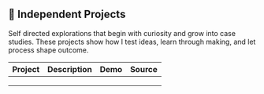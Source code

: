 ## 🚀 Independent Projects

Self directed explorations that begin with curiosity and grow into case studies. These projects show how I test ideas, learn through making, and let process shape outcome.

| Project | Description | Demo | Source |
|---------|-------------|------|--------|
|         |             |      |        |
|         |             |      |        |
|         |             |      |        |

